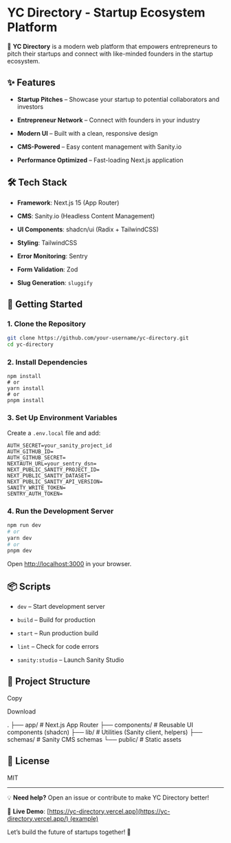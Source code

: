 # YC Directory - Startup Ecosystem Platform

🚀 **YC Directory** is a modern web platform that empowers entrepreneurs to pitch their startups and connect with like-minded founders in the startup ecosystem.

## ✨ Features

- **Startup Pitches** – Showcase your startup to potential collaborators and investors

- **Entrepreneur Network** – Connect with founders in your industry

- **Modern UI** – Built with a clean, responsive design

- **CMS-Powered** – Easy content management with Sanity.io

- **Performance Optimized** – Fast-loading Next.js application


## 🛠️ Tech Stack

- **Framework**: Next.js 15 (App Router)

- **CMS**: Sanity.io (Headless Content Management)

- **UI Components**: shadcn/ui (Radix + TailwindCSS)

- **Styling**: TailwindCSS

- **Error Monitoring**: Sentry

- **Form Validation**: Zod

- **Slug Generation**: `sluggify`


## 🚀 Getting Started

### 1. Clone the Repository
```bash
git clone https://github.com/your-username/yc-directory.git
cd yc-directory
```

### 2. Install Dependencies
```
npm install
# or
yarn install
# or
pnpm install
```

### 3. Set Up Environment Variables

Create a `.env.local` file and add:
```env
AUTH_SECRET=your_sanity_project_id
AUTH_GITHUB_ID=
AUTH_GITHUB_SECRET=
NEXTAUTH_URL=your_sentry_dsn=
NEXT_PUBLIC_SANITY_PROJECT_ID=
NEXT_PUBLIC_SANITY_DATASET=
NEXT_PUBLIC_SANITY_API_VERSION=
SANITY_WRITE_TOKEN=
SENTRY_AUTH_TOKEN=
```


### 4. Run the Development Server

```bash
npm run dev
# or
yarn dev
# or
pnpm dev
```



Open [http://localhost:3000](http://localhost:3000/) in your browser.

## 📦 Scripts

- `dev` – Start development server

- `build` – Build for production

- `start` – Run production build

- `lint` – Check for code errors

- `sanity:studio` – Launch Sanity Studio


## 📂 Project Structure

Copy

Download

.
├── app/               # Next.js App Router
├── components/        # Reusable UI components (shadcn)
├── lib/               # Utilities (Sanity client, helpers)
├── schemas/           # Sanity CMS schemas
└── public/            # Static assets

## 📝 License

MIT

---

💡 **Need help?** Open an issue or contribute to make YC Directory better!

🔗 **Live Demo**: [https://yc-directory.vercel.app](https://yc-directory.vercel.app/) (example)

Let’s build the future of startups together! 🚀
